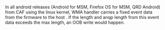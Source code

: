 In all android releases (Android for MSM, Firefox OS for MSM, QRD Android) from CAF using the linux kernel, WMA handler carries a fixed event data from the firmware to the host . If the length and anqp length from this event data exceeds the max length, an OOB write would happen.